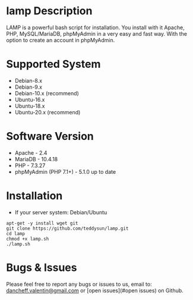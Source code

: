 # lamp Description
LAMP is a powerful bash script for installation. You install with it Apache, PHP, MySQL/MariaDB, phpMyAdmin in a very easy and fast way. With the option to create an account in phpMyAdmin.

# Supported System
* Debian-8.x
* Debian-9.x
* Debian-10.x (recommend)
* Ubuntu-16.x
* Ubuntu-18.x
* Ubuntu-20.x (recommend)

# Software Version
* Apache - 2.4
* MariaDB - 10.4.18
* PHP - 7.3.27
* phpMyAdmin (PHP 7.1+) - 5.1.0 up to date

# Installation
* If your server system: Debian/Ubuntu
```
apt-get -y install wget git
git clone https://github.com/teddysun/lamp.git
cd lamp
chmod +x lamp.sh
./lamp.sh
```
# Bugs & Issues
Please feel free to report any bugs or issues to us, email to: [dancheff.valentin@gmail.com](#dancheff.valentin@gmail.com) or [open issues](#open issues) on Github.
